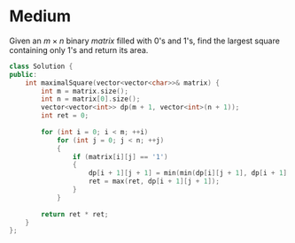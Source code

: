 # Medium

Given an $m \times n$ binary $matrix$ filled with $0$'s and $1$'s, find the largest square containing only $1$'s and return its area.

```cpp
class Solution {
public:
    int maximalSquare(vector<vector<char>>& matrix) {
        int m = matrix.size();
        int n = matrix[0].size();
        vector<vector<int>> dp(m + 1, vector<int>(n + 1));
        int ret = 0;
        
        for (int i = 0; i < m; ++i)
            for (int j = 0; j < n; ++j)
            {
                if (matrix[i][j] == '1')
                {
                    dp[i + 1][j + 1] = min(min(dp[i][j + 1], dp[i + 1][j]), dp[i][j]) + 1;
                    ret = max(ret, dp[i + 1][j + 1]);
                }
            }
        
        return ret * ret;
    }
};
```

